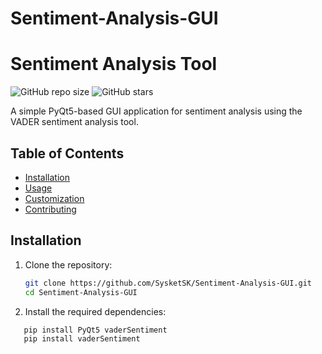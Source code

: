 # Sentiment-Analysis-GUI

# Sentiment Analysis Tool

![GitHub repo size](https://img.shields.io/github/repo-size/SysketSK/Sentiment-Analysis-GUI)
![GitHub stars](https://img.shields.io/github/stars/SysketSK/Sentiment-Analysis-GUI?style=social)


A simple PyQt5-based GUI application for sentiment analysis using the VADER sentiment analysis tool.

## Table of Contents


- [Installation](#installation)
- [Usage](#usage)
- [Customization](#customization)
- [Contributing](#contributing)



## Installation

1. Clone the repository:

   ```bash
   git clone https://github.com/SysketSK/Sentiment-Analysis-GUI.git
   cd Sentiment-Analysis-GUI
2. Install the required dependencies:

 ```bash
    pip install PyQt5 vaderSentiment
    pip install vaderSentiment

